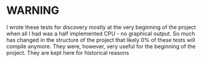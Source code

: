 # WARNING
I wrote these tests for discovery mostly at the very beginning of the project when all I had was a half implemented CPU - no graphical output. So much has changed in the structure of the project that likely 0% of these tests will compile anymore. They were, however, very useful for the beginning of the project. They are kept here for historical reasons